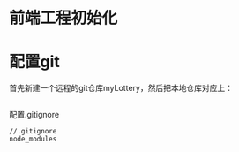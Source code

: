 # 前端工程初始化

# 配置git
首先新建一个远程的git仓库myLottery，然后把本地仓库对应上：
```bash


```
配置.gitignore
```
//.gitignore
node_modules

```

